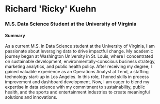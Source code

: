 # Richard 'Ricky' Kuehn
### M.S. Data Science Student at the University of Virginia


#### Summary
As a current M.S. in Data Science student at the University of Virginia, I am passionate about leveraging data to drive impactful change. My academic journey began at Washington University in St. Louis, where I concentrated on sustainable development, environmentally-conscious business strategy, marketing analytics, and public health policy. After receiving my degree, I gained valuable experience as an Operations Analyst at Tend, a staffing technology start-up in Los Angeles. In this role, I honed skills in process improvement and dashboard development. Now, I am eager to blend my expertise in data science with my commitment to sustainability, public health, and the sports and entertainment industries to create meaningful solutions and innovations.

